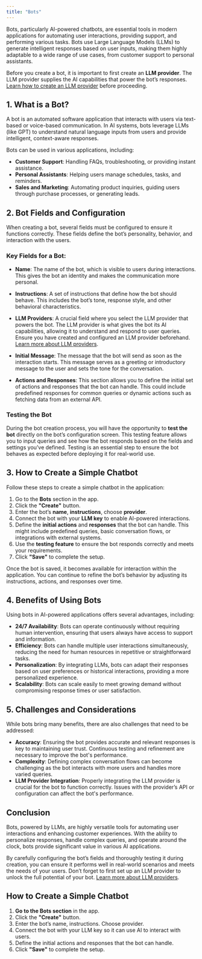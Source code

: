 ```yaml
---
title: "Bots"
---
```

Bots, particularly AI-powered chatbots, are essential tools in modern applications for automating user interactions, providing support, and performing various tasks. Bots use Large Language Models (LLMs) to generate intelligent responses based on user inputs, making them highly adaptable to a wide range of use cases, from customer support to personal assistants.

Before you create a bot, it is important to first create an **LLM provider**. The LLM provider supplies the AI capabilities that power the bot’s responses. [Learn how to create an LLM provider](llm-providers.md) before proceeding.

## 1. What is a Bot?

A bot is an automated software application that interacts with users via text-based or voice-based communication. In AI systems, bots leverage LLMs (like GPT) to understand natural language inputs from users and provide intelligent, context-aware responses.

Bots can be used in various applications, including:
- **Customer Support**: Handling FAQs, troubleshooting, or providing instant assistance.
- **Personal Assistants**: Helping users manage schedules, tasks, and reminders.
- **Sales and Marketing**: Automating product inquiries, guiding users through purchase processes, or generating leads.

## 2. Bot Fields and Configuration

When creating a bot, several fields must be configured to ensure it functions correctly. These fields define the bot’s personality, behavior, and interaction with the users.

### Key Fields for a Bot:
- **Name**: The name of the bot, which is visible to users during interactions. This gives the bot an identity and makes the communication more personal.

- **Instructions**: A set of instructions that define how the bot should behave. This includes the bot’s tone, response style, and other behavioral characteristics.

- **LLM Providers**: A crucial field where you select the LLM provider that powers the bot. The LLM provider is what gives the bot its AI capabilities, allowing it to understand and respond to user queries. Ensure you have created and configured an LLM provider beforehand. [Learn more about LLM providers](llm-providers.md).

- **Initial Message**: The message that the bot will send as soon as the interaction starts. This message serves as a greeting or introductory message to the user and sets the tone for the conversation.

- **Actions and Responses**: This section allows you to define the initial set of actions and responses that the bot can handle. This could include predefined responses for common queries or dynamic actions such as fetching data from an external API.

### Testing the Bot

During the bot creation process, you will have the opportunity to **test the bot** directly on the bot’s configuration screen. This testing feature allows you to input queries and see how the bot responds based on the fields and settings you’ve defined. Testing is an essential step to ensure the bot behaves as expected before deploying it for real-world use.

## 3. How to Create a Simple Chatbot

Follow these steps to create a simple chatbot in the application:

1. Go to the **Bots** section in the app.
2. Click the **"Create"** button.
3. Enter the bot’s **name**,  **instructions**, choose **provider**.
4. Connect the bot with your **LLM key** to enable AI-powered interactions.
5. Define the **initial actions** and **responses** that the bot can handle. This might include predefined queries, basic conversation flows, or integrations with external systems.
6. Use the **testing feature** to ensure the bot responds correctly and meets your requirements.
7. Click **"Save"** to complete the setup.

Once the bot is saved, it becomes available for interaction within the application. You can continue to refine the bot’s behavior by adjusting its instructions, actions, and responses over time.

## 4. Benefits of Using Bots

Using bots in AI-powered applications offers several advantages, including:
- **24/7 Availability**: Bots can operate continuously without requiring human intervention, ensuring that users always have access to support and information.
- **Efficiency**: Bots can handle multiple user interactions simultaneously, reducing the need for human resources in repetitive or straightforward tasks.
- **Personalization**: By integrating LLMs, bots can adapt their responses based on user preferences or historical interactions, providing a more personalized experience.
- **Scalability**: Bots can scale easily to meet growing demand without compromising response times or user satisfaction.

## 5. Challenges and Considerations

While bots bring many benefits, there are also challenges that need to be addressed:
- **Accuracy**: Ensuring the bot provides accurate and relevant responses is key to maintaining user trust. Continuous testing and refinement are necessary to improve the bot's performance.
- **Complexity**: Defining complex conversation flows can become challenging as the bot interacts with more users and handles more varied queries.
- **LLM Provider Integration**: Properly integrating the LLM provider is crucial for the bot to function correctly. Issues with the provider’s API or configuration can affect the bot's performance.

## Conclusion

Bots, powered by LLMs, are highly versatile tools for automating user interactions and enhancing customer experiences. With the ability to personalize responses, handle complex queries, and operate around the clock, bots provide significant value in various AI applications.

By carefully configuring the bot’s fields and thoroughly testing it during creation, you can ensure it performs well in real-world scenarios and meets the needs of your users. Don’t forget to first set up an LLM provider to unlock the full potential of your bot. [Learn more about LLM providers](llm-providers.md).


## How to Create a Simple Chatbot

1. **Go to the Bots section** in the app.
2. Click the **"Create"** button.
3. Enter the bot’s name, instructions. Choose provider.
4. Connect the bot with your LLM key so it can use AI to interact with users.
5. Define the initial actions and responses that the bot can handle.
6. Click **"Save"** to complete the setup.
